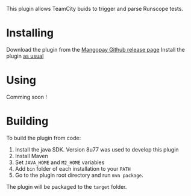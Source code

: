 This plugin allows TeamCity buids to trigger and parse Runscope tests.

# Installing

Download the plugin from the [Mangopay Github release page](https://github.com/Mangopay/teamcity-runscope-runner/releases)
Install the plugin [as usual](https://confluence.jetbrains.com/display/TCD9/Installing+Additional+Plugins)

# Using

Comming soon !

# Building
To build the plugin from code:
1. Install the java SDK. Version 8u77 was used to develop this plugin
2. Install Maven
3. Set ```JAVA_HOME``` and ```M2_HOME``` variables
4. Add ```bin``` folder of each installation to your ```PATH```
5. Go to the plugin root directory and run ```mvn package```.

The plugin will be packaged to the ```target``` folder.
